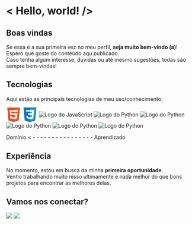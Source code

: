 # < Hello, world! />

## Boas vindas

Se essa é a sua primeira vez no meu perfil, **seja muito bem-vindo (a)**! <br>
Espero que goste do conteúdo aqu publicado. <br>
Caso tenha algum interesse, dúvidas ou até mesmo sugestões, todas são sempre bem-vindas!

## Tecnologias

Aqui estão as principais tecnologias de meu uso/conhecimento:

<div style="display: inline_block">
  <img align="center" alt="Logo do HTML5" height="40" width="40" src="https://raw.githubusercontent.com/devicons/devicon/master/icons/html5/html5-original.svg">
  <img align="center" alt="Logo do CSS3" height="40" width="40" src="https://raw.githubusercontent.com/devicons/devicon/master/icons/css3/css3-original.svg">
  <img align="center" alt="Logo do JavaScript" height="40" width="40" src="https://img.icons8.com/?size=100&id=108784&format=png&color=000000">
  <img align="center" alt="Logo do Python" height="40" width="40" src="https://img.icons8.com/?size=100&id=l75OEUJkPAk4&format=png&color=000000">
  <img align="center" alt="Logo do Python" height="40" width="40" src="https://img.icons8.com/?size=100&id=zfHRZ6i1Wg0U&format=png&color=000000">
  <img align="center" alt="Logo do Python" height="40" width="40" src="https://img.icons8.com/?size=100&id=20906&format=png&color=000000">
  <img align="center" alt="Logo do Python" height="40" width="40" src="https://img.icons8.com/?size=100&id=hsPbhkOH4FMe&format=png&color=000000">
  <img align="center" alt="Logo do Python" height="40" width="40" src="https://cdn.iconscout.com/icon/free/png-512/free-react-logo-icon-download-in-svg-png-gif-file-formats--technology-social-media-vol-5-pack-logos-icons-2945110.png?f=webp&w=256">
</div>

Domínio < - - - - - - - - - - - - - - - - Aprendizado

## Experiência

No momento, estou em busca da minha **primeira oportunidade**. <br>
Venho trabalhando muito nisso ultimamente e nada melhor do que bons projetos para encontrar as melhores delas. 
 
## Vamos nos conectar?
 
<div> 
  <a href="https://www.linkedin.com/in/abraaoreis/" target="_blank"><img src="https://img.shields.io/badge/-LinkedIn-%230077B5?style=for-the-badge&logo=linkedin&logoColor=white" target="_blank"></a>
  <a href="mailto:abraaoreispersonal@gmail.com"><img src="https://img.shields.io/badge/-Gmail-%23333?style=for-the-badge&logo=gmail&logoColor=white" target="_blank"></a>
</div>

